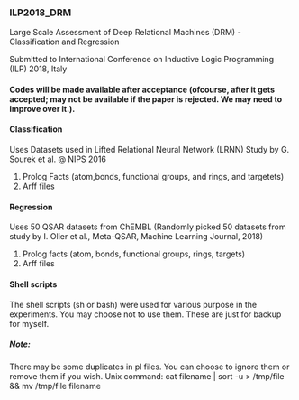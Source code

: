 ### ILP2018_DRM
Large Scale Assessment of Deep Relational Machines (DRM) - Classification and Regression

Submitted to International Conference on Inductive Logic Programming (ILP) 2018, Italy

#### Codes will be made available after acceptance (ofcourse, after it gets accepted; may not be available if the paper is rejected. We may need to improve over it.).


#### Classification

Uses Datasets used in Lifted Relational Neural Network (LRNN) Study by G. Sourek et al. @ NIPS 2016

1. Prolog Facts (atom,bonds, functional groups, and rings, and targetets)
2. Arff files

#### Regression

Uses 50 QSAR datasets from ChEMBL (Randomly picked 50 datasets from study by I. Olier et al., Meta-QSAR, Machine Learning Journal, 2018)

1. Prolog facts (atom, bonds, functional groups, rings, targets)
2. Arff files

#### Shell scripts

The shell scripts (sh or bash) were used for various purpose in the experiments. You may choose not to use them. These are just for backup for myself.


##### Note: 
There may be some duplicates in pl files. 
You can choose to ignore them or remove them if you wish. Unix command: cat filename | sort -u > /tmp/file && mv /tmp/file filename
